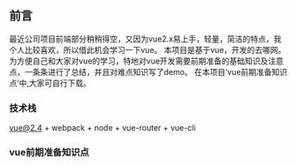 ## 前言
最近公司项目前端部分稍稍得空，又因为vue2.x易上手，轻量，简洁的特点，我个人比较喜欢，所以借此机会学习一下vue。
本项目是基于vue，开发的去哪网。
为方便自己和大家对vue的学习，特地对vue开发需要前期准备的基础知识及注意点，一条条进行了总结，并且对难点知识写了demo。
在本项目‘vue前期准备知识点’中,大家可自行下载。

### 技术栈
vue@2.4 + webpack + node + vue-router + vue-cli 

### vue前期准备知识点
 